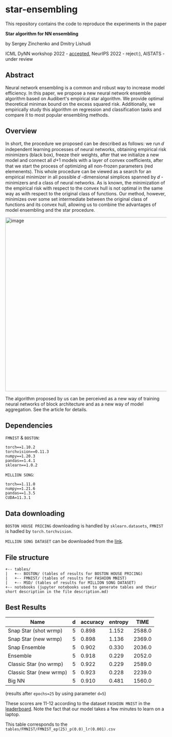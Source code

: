 # star-ensembling

This repository contains the code to reproduce the experiments in the paper

**Star algorithm for NN ensembling**

by Sergey Zinchenko and Dmitry Lishudi

ICML DyNN workshop 2022 - [accepted](https://dynn-icml2022.github.io/papers/paper_17.pdf), NeurIPS 2022 - reject:), AISTATS - under review


## Abstract

Neural network ensembling is a common and robust way to increase model efficiency. In this paper, we propose a new neural network ensemble algorithm based on Audibert's empirical star algorithm. We provide optimal theoretical minimax bound on the excess squared risk. Additionally, we empirically study this algorithm on regression and classification tasks and compare it to most popular ensembling methods.

## Overview

In short, the procedure we proposed can be described as follows: we run  𝑑  independent learning processes of neural networks, obtaining empirical risk minimizers (black box), freeze their weights, after that we initialize a new model and connect all  𝑑+1  models with a layer of convex coefficients, after that we start the process of optimizing all non-frozen parameters (red elemenents). This whole procedure can be viewed as a search for an empirical minimizer in all possible  𝑑 -dimensional simplices spanned by  𝑑 -minimizers and a class of neural networks. As is known, the minimization of the empirical risk with respect to the convex hull is not optimal in the same way as with respect to the original class of functions. Our method, however, minimizes over some set intermediate between the original class of functions and its convex hull, allowing us to combine the advantages of model ensembling and the star procedure.

<img width="542" alt="image" src="https://user-images.githubusercontent.com/58306690/167785574-9ebd9b2b-0c98-4801-9e08-cc648ac7f080.png">


The algorithm proposed by us can be perceived as a new way of training neural networks of block architecture and as a new way of model aggregation. See the article for details.

## Dependencies

`FMNIST` & `BOSTON`:

```
torch==1.10.2
torchvision==0.11.3
numpy==1.20.3
pandas==1.4.1
sklearn==1.0.2
```

`MILLION SONG`:

```
torch==1.11.0
numpy==1.21.6
pandas==1.3.5
CUDA=11.3.1
```


## Data downloading

`BOSTON HOUSE PRICING` downloading is handled by `sklearn.datasets`, `FMNIST` is hadled by `torch.torchvision`.

`MILLION SONG DATASET` can be downloaded from the [link](https://archive.ics.uci.edu/ml/datasets/yearpredictionmsd).


## File structure

```
+-- tables/
|   +-- BOSTON/ (tables of results for BOSTON HOUSE PRICING)
|   +-- FMNIST/ (tables of results for FASHION MNIST)
|   +-- MSD/ (tables of results for MILLION SONG DATASET)
+-- notebooks (jupyter notebooks used to generate tables and their short description in the file description.md) 
```

## Best Results


| Name                    | d | accuracy  | entropy   | TIME   |
|-------------------------|---|-----------|-----------|--------|
| Snap Star (shot wrmp)   | 5 |   0.898   |   1.152   | 2588.0 |
| Snap Star (new wrmp)    | 5 |   0.898   |   1.136   | 2369.0 |
| Snap Ensemble           | 5 |   0.902   |   0.330   | 2036.0 |
| Ensemble                | 5 |   0.918   |   0.229   | 2052.0 |
| Classic Star (no wrmp)  | 5 |   0.922   |   0.229   | 2589.0 |
| Classic Star (new wrmp) | 5 |   0.923   |   0.228   | 2239.0 |
| Big NN                  | 5 |   0.910   |   0.481   | 1560.0 |

(results after `epochs=25` by using parameter `d=5`)

These scores are 11-12 according to the dataset `FASHION MNIST` in the [leaderboard](https://paperswithcode.com/sota/image-classification-on-fashion-mnist). Note the fact that our model takes a few minutes to learn on a laptop.

This table corresponds to the `tables/FMNIST/FMNIST_ep(25)_p(0.0)_lr(0.001).csv`
